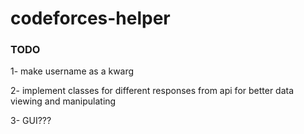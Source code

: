 # codeforces-helper

### TODO

1- make username as a kwarg

2- implement classes for different responses from api for better data viewing and manipulating

3- GUI???